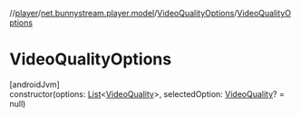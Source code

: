 //[player](../../../index.md)/[net.bunnystream.player.model](../index.md)/[VideoQualityOptions](index.md)/[VideoQualityOptions](-video-quality-options.md)

# VideoQualityOptions

[androidJvm]\
constructor(options: [List](https://kotlinlang.org/api/latest/jvm/stdlib/kotlin-stdlib/kotlin.collections/-list/index.html)&lt;[VideoQuality](../-video-quality/index.md)&gt;, selectedOption: [VideoQuality](../-video-quality/index.md)? = null)
